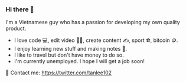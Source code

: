 ### Hi there 👋

I'm a Vietnamese guy who has a passion for developing my own quality product.

- I love code 💻, edit video 🧑‍💻, create content ✍️, sport ⚽, bitcoin 🪙.
- I enjoy learning new stuff and making notes 📄.
- I like to travel but don't have money to do so.
- I'm currently unemployed. I hope I will get a job soon!

📧 Contact me: https://twitter.com/tanlee102
